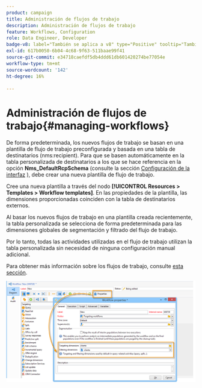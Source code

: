 ```yaml
---
product: campaign
title: Administración de flujos de trabajo
description: Administración de flujos de trabajo
feature: Workflows, Configuration
role: Data Engineer, Developer
badge-v8: label="También se aplica a v8" type="Positive" tooltip="También se aplica a Campaign v8"
exl-id: 617b0050-6b04-4c68-9f63-511baae99f41
source-git-commit: e34718caefdf5db4ddd61db601420274be77054e
workflow-type: tm+mt
source-wordcount: '142'
ht-degree: 16%

---
```


# Administración de flujos de trabajo{#managing-workflows}



De forma predeterminada, los nuevos flujos de trabajo se basan en una plantilla de flujo de trabajo preconfigurada y basada en una tabla de destinatarios (nms:recipient). Para que se basen automáticamente en la tabla personalizada de destinatarios a los que se hace referencia en la opción **Nms_DefaultRcpSchema** (consulte la sección [Configuración de la interfaz](../../configuration/using/configuring-the-interface.md) ), debe crear una nueva plantilla de flujo de trabajo.

Cree una nueva plantilla a través del nodo **[!UICONTROL Resources > Templates > Workflow templates]**. En las propiedades de la plantilla, las dimensiones proporcionadas coinciden con la tabla de destinatarios externos.

Al basar los nuevos flujos de trabajo en una plantilla creada recientemente, la tabla personalizada se selecciona de forma predeterminada para las dimensiones globales de segmentación y filtrado del flujo de trabajo.

Por lo tanto, todas las actividades utilizadas en el flujo de trabajo utilizan la tabla personalizada sin necesidad de ninguna configuración manual adicional.

Para obtener más información sobre los flujos de trabajo, consulte [esta sección](../../workflow/using/about-workflows.md).

![](assets/cfg_external_table_workflow.png)
